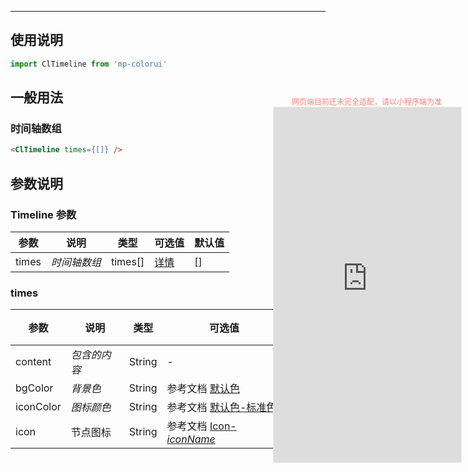 ****

## 使用说明

```jsx
import ClTimeline from 'mp-colorui'
```



## 一般用法

###	 时间轴数组

```html
<ClTimeline times={[]} />
```



## 参数说明

### Timeline 参数

| 参数  | 说明         | 类型    | 可选值                          | 默认值 |
| ----- | ------------ | ------- | ------------------------------- | ------ |
| times | *时间轴数组* | times[] | [详情](/view/timeline?id=times) | []     |

### times

| 参数      | 说明         | 类型   | 可选值                                                       | 默认值 |
| --------- | ------------ | ------ | ------------------------------------------------------------ | ------ |
| content   | *包含的内容* | String | -                                                            | -      |
| bgColor   | *背景色*     | String | 参考文档 [默认色](/home/color)              | -      |
| iconColor | *图标颜色*   | String | 参考文档 [默认色-标准色](/home/color?id=标准色) | -      |
| icon      | 节点图标     | String | 参考文档 [Icon-*iconName*](/base/icon?id=iconname)           | -      |


<div style="position: fixed; right:10px; top: 5%">
<div style="width: 300px; color: lightcoral; font-size: 12px; word-break: break-all; white-space: normal; display: flex;justify-content: center">网页端目前还未完全适配，请以小程序端为准</div>
<iframe style="border: 1px solid antiquewhite" src="https://www.yysssl.com.cn/#/pages/components/timeline/index" height="568" width="300"></iframe>
</div>
